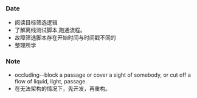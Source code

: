 ### Date
- 阅读目标筛选逻辑
- 了解离线测试脚本,跑通流程。
- 故障筛选脚本存在开始时间与时间戳不同的
- 整理所学

### Note
- occluding--block a passage or cover a sight of somebody, or cut off a flow of liquid, light, passage.
- 在无法架构的情况下，先开发，再重构。
